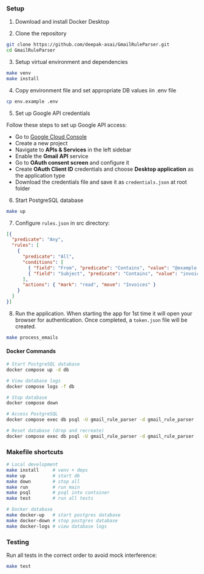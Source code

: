 ### Setup

1. Download and install Docker Desktop

2. Clone the repository

```bash
git clone https://github.com/deepak-asai/GmailRuleParser.git
cd GmailRuleParser
```

3. Setup virtual environment and dependencies

```bash
make venv
make install
```

4. Copy environment file and set appropriate DB values iin .env file

```bash
cp env.example .env
```

5. Set up Google API credentials

Follow these steps to set up Google API access:

- Go to [Google Cloud Console](https://console.cloud.google.com/)
- Create a new project
- Navigate to **APIs & Services** in the left sidebar
- Enable the **Gmail API** service
- Go to **OAuth consent screen** and configure it
- Create **OAuth Client ID** credentials and choose **Desktop application** as the application type
- Download the credentials file and save it as `credentials.json` at root folder


6. Start PostgreSQL database

```bash
make up
```

7. Configure `rules.json` in src directory:

```json
[{
  "predicate": "Any",
  "rules": [
    {
      "predicate": "All",
      "conditions": [
        { "field": "From", "predicate": "Contains", "value": "@example.com" },
        { "field": "Subject", "predicate": "Contains", "value": "invoice" }
      ],
      "actions": { "mark": "read", "move": "Invoices" }
    }
  ]
}]
```

8. Run the application. When starting the app for 1st time it will open your browser for authentication. Once completed, a `token.json` file will be created.

```bash
make process_emails
```

#### Docker Commands

```bash
# Start PostgreSQL database
docker compose up -d db

# View database logs
docker compose logs -f db

# Stop database
docker compose down

# Access PostgreSQL
docker compose exec db psql -U gmail_rule_parser -d gmail_rule_parser

# Reset database (drop and recreate)
docker compose exec db psql -U gmail_rule_parser -d gmail_rule_parser -c "DROP SCHEMA public CASCADE; CREATE SCHEMA public;"
```

### Makefile shortcuts

```bash
# Local development
make install     # venv + deps
make up          # start db
make down        # stop all
make run         # run main
make psql        # psql into container
make test        # run all tests

# Docker database
make docker-up   # start postgres database
make docker-down # stop postgres database
make docker-logs # view database logs
```

### Testing

Run all tests in the correct order to avoid mock interference:

```bash
make test
```

